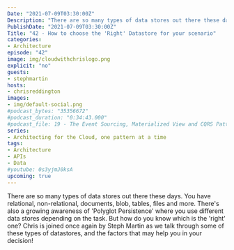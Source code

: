 ```yaml
---
Date: "2021-07-09T03:30:00Z"
Description: "There are so many types of data stores out there these days. You have relational, non-relational, documents, blob, tables, files and more. There's also a growing awareness of 'Polyglot Persistence' where you use different data stores depending on the task. But how do you know which is the 'right' one? Chris is joined once again by Steph Martin as we talk through some of these types of datastores, and the factors that may help you in your decision!"
PublishDate: "2021-07-09T03:30:00Z"
Title: "42 - How to choose the 'Right' Datastore for your scenario"
categories:
- Architecture
episode: "42"
image: img/cloudwithchrislogo.png
explicit: "no"
guests:
- stephmartin
hosts:
- chrisreddington
images:
- img/default-social.png
#podcast_bytes: "35356672"
#podcast_duration: "0:34:43.000"
#podcast_file: 19 - The Event Sourcing, Materialized View and CQRS Patterns.mp3
series:
- Architecting for the Cloud, one pattern at a time
tags:
- Architecture
- APIs
- Data
#youtube: 0s3yjmJ0ksA
upcoming: true
---
```

There are so many types of data stores out there these days. You have relational, non-relational, documents, blob, tables, files and more. There's also a growing awareness of 'Polyglot Persistence' where you use different data stores depending on the task. But how do you know which is the 'right' one? Chris is joined once again by Steph Martin as we talk through some of these types of datastores, and the factors that may help you in your decision!